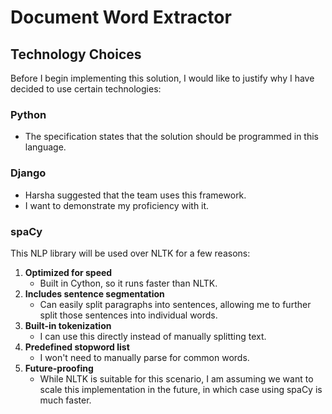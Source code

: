 # Document Word Extractor

## Technology Choices
Before I begin implementing this solution, I would like to justify why I have decided to use certain technologies:

### Python
- The specification states that the solution should be programmed in this language.

### Django
- Harsha suggested that the team uses this framework.
- I want to demonstrate my proficiency with it.

### spaCy
This NLP library will be used over NLTK for a few reasons:

1. **Optimized for speed**  
   - Built in Cython, so it runs faster than NLTK.
2. **Includes sentence segmentation**  
   - Can easily split paragraphs into sentences, allowing me to further split those sentences into individual words.
3. **Built-in tokenization**  
   - I can use this directly instead of manually splitting text.
4. **Predefined stopword list**  
   - I won't need to manually parse for common words.
5. **Future-proofing**  
   - While NLTK is suitable for this scenario, I am assuming we want to scale this implementation in the future, in which case using spaCy is much faster.
